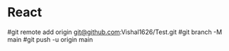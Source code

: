 # React


#git remote add origin git@github.com:Vishal1626/Test.git
#git branch -M main
#git push -u origin main
